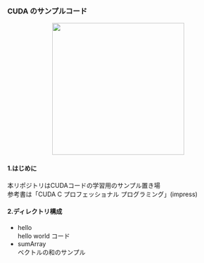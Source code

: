 ### CUDA のサンプルコード

<p align="center">
<img src="https://user-images.githubusercontent.com/8604827/37657836-6aaffc3e-2c8f-11e8-8002-17f7cabc3d9f.png" width="300px">
</p>

#### 1.はじめに  
本リポジトリはCUDAコードの学習用のサンプル置き場  
参考書は「CUDA C プロフェッショナル プログラミング」(impress)

#### 2.ディレクトリ構成
* hello  
hello world コード
* sumArray  
ベクトルの和のサンプル
